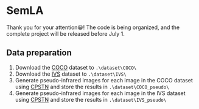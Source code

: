 # SemLA
Thank you for your attention😀! The code is being organized, and the complete project will be released before July 1.

## Data preparation
1. Download the [COCO](https://drive.google.com/drive/folders/1rN5o903LXiIq54IvgxGLJnfb_f1jtoMt?usp=share_link) dataset to ```.\dataset\COCO\```
2. Download the [IVS](https://github.com/xiehousheng/IVS_data) dataset to ```.\dataset\IVS\```
3. Generate pseudo-infrared images for each image in the COCO dataset using [CPSTN](https://github.com/wdhudiekou/UMF-CMGR/tree/main/CPSTN) and store the results in ```.\dataset\COCO_pseudo\```
4. Generate pseudo-infrared images for each image in the IVS dataset using [CPSTN](https://github.com/wdhudiekou/UMF-CMGR/tree/main/CPSTN) and store the results in ```.\dataset\IVS_pseudo\```
